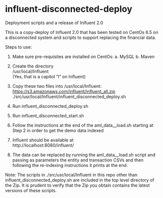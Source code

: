 # influent-disconnected-deploy
Deployment scripts and a release of Inlfuent 2.0

This is a copy-deploy of Influent 2.0 that has been tested on CentOs 6.5 on a disconnected system and scripts to support replacing the financial data.

Steps to use:
1. Make sure pre-requisites are installed on CentOs:
a.  MySQL
b.  Maven
    
2. Create the directory  
    /usr/local/Influent  
    (Yes, that is a capitol “I” on Influent)
    
3. Copy these two files into /usr/local/Influent:  
    https://s3.amazonaws.com/influent/influent_all.zip  
    ./src/usr/local/Influent/influent_disconnected_deploy.sh
    
4. Run influent_disconnected_deploy.sh

5. Run influent_disconnected_start.sh

6. Follow the instructions at the end of the aml_data__load.sh starting at Step 2 in order to get the demo data indexed

7. Influent should be available at  
   http://localhost:8080/influent/
   
8. The data can be replaced by running the aml_data__load.sh script and passing as parameters the entity and transaction CSVs and then following the re-indexing instructions it prints at the end.

Note: The scripts in ./src/usr/local/Influent in this repo other than influent_disconnected_deploy.sh are included in the top level directory of the Zip.  It is prudent to verify that the Zip you obtain contains the latest versions of these scripts.
